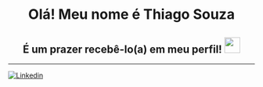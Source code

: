 <div align="center">
<h1> Olá! Meu nome é Thiago Souza</h1> 
  <h2> É um prazer recebê-lo(a) em meu perfil! <img src="https://github.com/blackcater/blackcater/raw/main/images/Hi.gif" height="32" /></h2>
<hr>
</div>



[![Linkedin](https://img.shields.io/badge/LinkedIn-0077B5?style=for-the-badge&logo=linkedin&logoColor=white)](https://www.linkedin.com/in/thiagoccs/)
